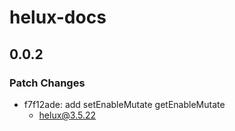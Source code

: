 # helux-docs

## 0.0.2

### Patch Changes

- f7f12ade: add setEnableMutate getEnableMutate
  - helux@3.5.22
